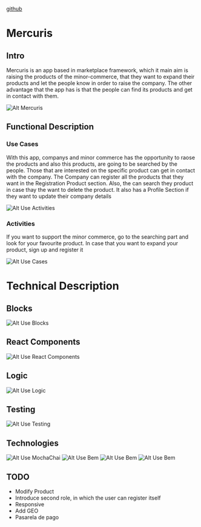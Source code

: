 [github](https://github.com/Marta108) 

# Mercuris

## Intro

Mercuris is an app based in marketplace framework, which it main aim is raising the products of the minor-commerce, that they want to expand their products and let the people know in order to raise the company. The other advantage that the app has is that the people can find its products and get in contact with them.

![Alt Mercuris](https://media.giphy.com/media/l0IyjjdjK2I3xKEtq/giphy.gif)

## Functional Description

### Use Cases

With this app, companys and minor commerce  has the opportunity to raose the products and also this products, are going to be searched by the people. Those that are interested on the specific product can get in contact with the company. The Company can register all the products that they want in the Registration Product section. Also, the can search they product in case thay the want to delete the product. It also has a Profile Section if they want to update their company details

![Alt Use Activities](./roluser.png)

### Activities

If you want to support the minor commerce, go to the searching part and look for your favourite product. In case that you want to expand your product, sign up and register it

![Alt Use Cases](./activities.png)

# Technical Description

## Blocks

![Alt Use Blocks](./block1.png)
## React Components

![Alt Use React Components](./components1.png)
## Logic

![Alt Use Logic](./logic.png)

## Testing
![Alt Use Testing](./testing1.png)

## Technologies
![Alt Use MochaChai](./mochachai.png)
![Alt Use Bem](./bemsass.png)
![Alt Use Bem](./react.png)
![Alt Use Bem](./mongo.png)

## TODO
- Modify Product
- Introduce second role, in which the user can register itself
- Responsive
- Add GEO
- Pasarela de pago